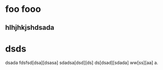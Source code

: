 # foo fooo

hlhjhkjshdsada
---
# dsds

dsada fdsfsd[dsa][dsasa] sdadsa[dsd][ds] ds[dsad][sdada] ww[ss][aa] a.
